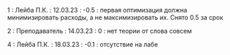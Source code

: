 1 : Лейба П.К. : 12.03.23 : -0.5 : первая оптимизация должна минимизировать расходы, а не максимизировать их. Снято 0.5 за срок

2 : Преподаватель : 14.03.23 : 0 : нет теории от слова совсем

4 : Лейба П.К. : 18.03.23 : -0.1 : отсутствие на лабе
